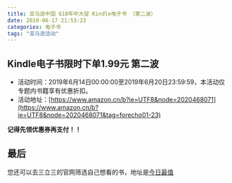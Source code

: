 ```yaml
---
title: 亚马逊中国 618年中大促 Kindle电子书 （第二波）
date: 2019-06-17 21:53:23
categories: 电子书
tags: "亚马逊活动"
---
```


## Kindle电子书限时下单1.99元 第二波

- 活动时间：2019年6月14日00:00:00至2019年6月20日23:59:59，本活动仅专题内书籍享有优惠折扣。
- 活动地址：[https://www.amazon.cn/b?ie=UTF8&node=2020468071](https://www.amazon.cn/b?ie=UTF8&node=2020468071&tag=forecho01-23)

**记得先领优惠券再支付！！**


## 最后

您还可以去三立三的官网筛选自己想看的书，地址是[今日最值](https://3li3.com/book/day?date=)

